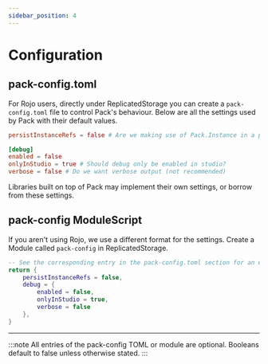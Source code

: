 ```yaml
---
sidebar_position: 4
---
```


# Configuration

## pack-config.toml

For Rojo users, directly under ReplicatedStorage you can create a `pack-config.toml` file to control Pack's behaviour. Below are all the settings used by Pack with their default values.

```toml
persistInstanceRefs = false # Are we making use of Pack.Instance in a place using AssetService:SavePlaceAsync()? This allows refs to persist between sessions.

[debug]
enabled = false
onlyInStudio = true # Should debug only be enabled in studio?
verbose = false # Do we want verbose output (not recommended)
```

Libraries built on top of Pack may implement their own settings, or borrow from these settings.

## pack-config ModuleScript

If you aren't using Rojo, we use a different format for the settings. Create a Module called `pack-config` in ReplicatedStorage.

```lua
-- See the corresponding entry in the pack-config.toml section for an explaination of the setting
return {
    persistInstanceRefs = false,
    debug = {
        enabled = false,
        onlyInStudio = true,
        verbose = false
    },
}
```

---

:::note
All entries of the pack-config TOML or module are optional. Booleans default to false unless otherwise stated.
:::
